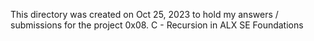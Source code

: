 This directory was created on Oct 25, 2023 to hold my answers / submissions
for the project 0x08. C - Recursion in ALX SE Foundations
